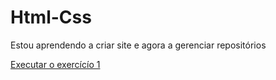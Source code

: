 # Html-Css

Estou aprendendo a criar site e agora a gerenciar repositórios

<a href="https://kauanvictordev.github.io/Html-Css/Exercícios/Ex001/index.html">Executar o exercícío 1</a>
 
